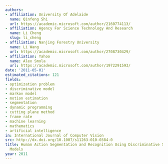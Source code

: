 ```yaml
---
authors:
- affiliation: University Of Adelaide
  name: Qinfeng Shi
  url: https://academic.microsoft.com/author/2160774113/
- affiliation: Agency For Science Technology And Research
  name: Li Cheng
  slug: li_cheng
- affiliation: Nanjing Forestry University
  name: Li Wang
  url: https://academic.microsoft.com/author/2708730429/
- affiliation: Yahoo
  name: Alex Smola
  url: https://academic.microsoft.com/author/1972291593/
date: '2011-05-01'
estimated_citations: 121
fields:
- optimization problem
- discriminative model
- markov model
- motion estimation
- segmentation
- dynamic programming
- cutting plane method
- frame rate
- machine learning
- mathematics
- artificial intelligence
in: International Journal of Computer Vision
src: http://dx.doi.org/10.1007/s11263-010-0384-0
title: Human Action Segmentation and Recognition Using Discriminative Semi-Markov
  Models
year: 2011
---
```

